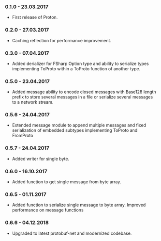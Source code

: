 ### 0.1.0 - 23.03.2017
* First release of Proton.
### 0.2.0 - 27.03.2017
* Caching reflection for performance improvement.
### 0.3.0 - 07.04.2017
* Added derializer for FSharp Option type and ability to serialize types implementing ToProto within a ToProto function of another type.
### 0.5.0 - 23.04.2017
* Added message ability to encode closed messages with Base128 length prefix to store several messages in a file or serialize several messages to a network stream.
### 0.5.6 - 24.04.2017
* Extended message module to append multiple messages and fixed serialization of embedded subtypes implementing ToProto and FromProto
### 0.5.7 - 24.04.2017
* Added writer for single byte.
### 0.6.0 - 16.10.2017
* Added function to get single message from byte array.
### 0.6.5 - 01.11.2017
* Added function to serialize single message to byte array. Improved performance on message functions
### 0.6.6 - 04.12.2018
* Upgraded to latest protobuf-net and modernized codebase.